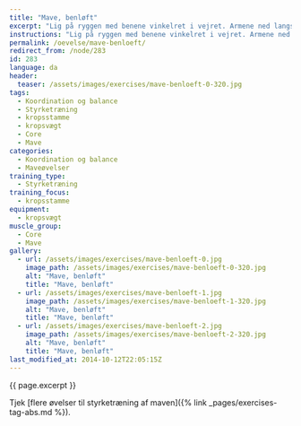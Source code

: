 ```yaml
---
title: "Mave, benløft"
excerpt: "Lig på ryggen med benene vinkelret i vejret. Armene ned langs kroppen og håndfladerne mod gulvet. Sænk benene mod gulvet og stop bevægelsen inden fødderne rører gulvet. Bevæg herefter benene tilbage til startpositionen. Gentages. "
instructions: "Lig på ryggen med benene vinkelret i vejret. Armene ned langs kroppen og håndfladerne mod gulvet. Sænk benene mod gulvet og stop bevægelsen inden fødderne rører gulvet. Bevæg herefter benene tilbage til startpositionen. Gentages. "
permalink: /oevelse/mave-benloeft/
redirect_from: /node/283
id: 283
language: da
header:
  teaser: /assets/images/exercises/mave-benloeft-0-320.jpg
tags:
  - Koordination og balance
  - Styrketræning
  - kropsstamme
  - kropsvægt
  - Core
  - Mave
categories:
  - Koordination og balance
  - Maveøvelser
training_type:
  - Styrketræning
training_focus:
  - kropsstamme
equipment:
  - kropsvægt
muscle_group:
  - Core
  - Mave
gallery:
  - url: /assets/images/exercises/mave-benloeft-0.jpg
    image_path: /assets/images/exercises/mave-benloeft-0-320.jpg
    alt: "Mave, benløft"
    title: "Mave, benløft"
  - url: /assets/images/exercises/mave-benloeft-1.jpg
    image_path: /assets/images/exercises/mave-benloeft-1-320.jpg
    alt: "Mave, benløft"
    title: "Mave, benløft"
  - url: /assets/images/exercises/mave-benloeft-2.jpg
    image_path: /assets/images/exercises/mave-benloeft-2-320.jpg
    alt: "Mave, benløft"
    title: "Mave, benløft"
last_modified_at: 2014-10-12T22:05:15Z
---
```


{{ page.excerpt }}

Tjek [flere øvelser til styrketræning af maven]({% link _pages/exercises-tag-abs.md %}).

